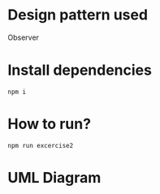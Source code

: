 # Design pattern used

Observer

# Install dependencies

`npm i`

# How to run?

`npm run excercise2`

# UML Diagram
